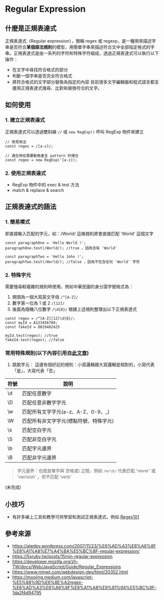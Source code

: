 # Regular Expression

## 什麼是正規表達式
正規表達式（Regular expression），簡稱 regex 或 regexp，是一種用來描述字串是否符合**某個語法規則**的模型，用簡單字串來描述符合文中全部指定格式的字串。正規表達式是由一系列的字符和特殊字符組成，透過正規表達式可以執行以下操作：
- 在文字中尋找符合格式的部分
- 判斷一個字串是否完全符合格式
- 將符合格式的文字部分替換為指定的內容
目前很多文字編輯器和程式語言都支援用正規表達式搜尋、比對和替換符合的文字。

## 如何使用
### 1. 建立正規表達式
正規表達式可以透過雙斜線 `//` 或 `new RegExp()` 呼叫 RegExp 物件來建立
```
// 常見用法
const regex = /[a-z]/;

// 適合用在需要動態產生 pattern 的場合
const regex = new RegExp('[a-z]);
```

### 2. 使用正規表達式
- RegExp 物件中的 exec & test 方法
- match & replace & search

## 正規表達式的語法

### 1. 簡易模式
即直接輸入匹配的字元，如：/World/ 這條規則將會直接匹配 'World' 這個文字
```
const paragraphOne = 'Hello World !';
paragraphOne.test(/World/); //true ，因為含有 'World'

const paragraphTwo = 'Hello John !';
paragraphTwo.test(/World/); //false ，因為不包含任何 'World' 字符
```

### 2. 特殊字元
需要搜尋較複雜的規則時使用，例如中華民國的身分證字號格式為：
1. 開頭為一個大寫英文字母 `/^[A-Z]/`
2. 數字第一位為 1 或 2 `/[12]/`
3. 後面為隨機八位數字 `/\d{8}/`
根據上述規則整理出以下正規表達式
```
const regex = /^[A-Z][12]\d{8}/;
const myId = A123456789;
const fakeId = D029482425

myId.test(regex); //true
fakeId.test(regex); //false
```

### 常用特殊規則(以下內容引用自[此文章](https://moojing.medium.com/javascript-%E5%88%9D%E6%8E%A2regex-%E6%AD%A3%E8%A6%8F%E8%A1%A8%E9%81%94%E5%BC%8F-1da2f4d94795))

1. 跳脫字元：
這邊有個好記的規則：小寫邏輯跟大寫邏輯是相對的，小寫代表「是」，大寫代表「否」

|  符號   | 說明  |
|  ----  | ----  |
| \d  | 匹配任意數字 |
| \D  | 匹配任意非數字字元 |
| \w  | 匹配所有文字字元(a-z、A-Z、0-9、_) |
| \W  | 匹配所有非文字字元(標點符號、特殊字元) |
| \s  | 匹配空白字元 |
| \S  | 匹配非空白字元 |
| \b  | 匹配字元邊界|
| \B  | 匹配非字元邊界 |
> 字元邊界：也就是單字與 空格或\ 之間，例如 `/er\b/` 代表匹配 'never' 或 'ver/sion' ，但不匹配 'verb'

(未完成)

## 小技巧
- 有許多線上工具和教學可供學習和測試正規表達式，例如 [Regex101](https://regex101.com/)

## 參考來源
- https://atedev.wordpress.com/2007/11/23/%E6%AD%A3%E8%A6%8F%E8%A1%A8%E7%A4%BA%E5%BC%8F-regular-expression/
- https://5xruby.tw/posts/15min-regular-expression
- https://developer.mozilla.org/zh-TW/docs/Web/JavaScript/Guide/Regular_Expressions
- https://www.minwt.com/webdesign-dev/html/20352.html
- https://moojing.medium.com/javascript-%E5%88%9D%E6%8E%A2regex-%E6%AD%A3%E8%A6%8F%E8%A1%A8%E9%81%94%E5%BC%8F-1da2f4d94795
